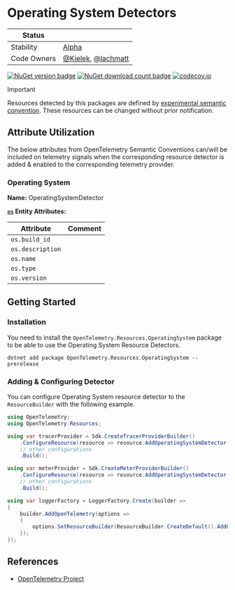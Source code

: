 # Operating System Detectors

| Status      |           |
| ----------- | --------- |
| Stability   | [Alpha](../../README.md#alpha) |
| Code Owners | [@Kielek](https://github.com/Kielek), [@lachmatt](https://github.com/lachmatt) |

[![NuGet version badge](https://img.shields.io/nuget/v/OpenTelemetry.Resources.OperatingSystem)](https://www.nuget.org/packages/OpenTelemetry.Resources.OperatingSystem)
[![NuGet download count badge](https://img.shields.io/nuget/dt/OpenTelemetry.Resources.OperatingSystem)](https://www.nuget.org/packages/OpenTelemetry.Resources.OperatingSystem)
[![codecov.io](https://codecov.io/gh/open-telemetry/opentelemetry-dotnet-contrib/branch/main/graphs/badge.svg?flag=unittests-Resources.OperatingSystem)](https://app.codecov.io/gh/open-telemetry/opentelemetry-dotnet-contrib?flags[0]=unittests-Resources.OperatingSystem)

> [!IMPORTANT]
> Resources detected by this packages are defined by [experimental semantic convention](https://github.com/open-telemetry/semantic-conventions/blob/v1.26.0/docs/resource/os.md).
> These resources can be changed without prior notification.

## Attribute Utilization

The below attributes from OpenTelemetry Semantic Conventions can/will be included
on telemetry signals when the corresponding resource detector is
added & enabled to the corresponding telemetry provider.

### Operating System

**Name:** OperatingSystemDetector

**[`os`](https://opentelemetry.io/docs/specs/semconv/registry/entities/os/#os) Entity Attributes:**

| Attribute | Comment |
| --- | --- |
| `os.build_id` | |
| `os.description` | |
| `os.name` | |
| `os.type` | |
| `os.version` | |

## Getting Started

### Installation

You need to install the
`OpenTelemetry.Resources.OperatingSystem` package to be able to use the
Operating System Resource Detectors.

```shell
dotnet add package OpenTelemetry.Resources.OperatingSystem --prerelease
```

### Adding & Configuring Detector

You can configure Operating System resource detector to
the `ResourceBuilder` with the following example.

```csharp
using OpenTelemetry;
using OpenTelemetry.Resources;

using var tracerProvider = Sdk.CreateTracerProviderBuilder()
    .ConfigureResource(resource => resource.AddOperatingSystemDetector())
    // other configurations
    .Build();

using var meterProvider = Sdk.CreateMeterProviderBuilder()
    .ConfigureResource(resource => resource.AddOperatingSystemDetector())
    // other configurations
    .Build();

using var loggerFactory = LoggerFactory.Create(builder =>
{
    builder.AddOpenTelemetry(options =>
    {
        options.SetResourceBuilder(ResourceBuilder.CreateDefault().AddOperatingSystemDetector());
    });
});
```

## References

- [OpenTelemetry Project](https://opentelemetry.io/)
